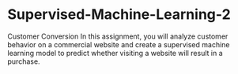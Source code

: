 # Supervised-Machine-Learning-2

Customer Conversion
In this assignment, you will analyze customer behavior on a commercial website and create a supervised machine learning model to predict whether visiting a website will result in a purchase.
